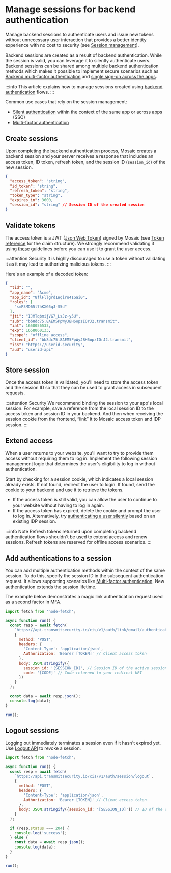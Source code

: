 # Manage sessions for backend authentication

Manage backend sessions to authenticate users and issue new tokens without unnecessary user interaction that provides a better identity experience with no cost to security (see [Session management](/guides/user/be_how_sessions_work.md)).

Backend sessions are created as a result of backend authentication. While the session is valid, you can leverage it to silently authenticate users. Backend sessions can be shared among multiple backend authentication methods which makes it possible to implement secure scenarios such as [Backend multi-factor authentication](/guides/user/be_auth_mfa/) and [single sign-on across the apps](/guides/user/be_sso_across_apps.md).

:::info
This article explains how to manage sessions created using [backend authentication](/guides/user/be_auth_overview.md) flows.
:::

Common use cases that rely on the session management:
- [Silent authentication](/guides/user/be_sso_across_apps.md#step-1-request-silent-auth-for-a-session) within the context of the same app or across apps (SSO)
- [Multi-factor authentication](/guides/user/be_auth_mfa.md)

## Create sessions

Upon completing the backend authentication process, Mosaic creates a backend session and your server receives a response that includes an access token, ID token, refresh token, and the session ID (`session_id`) of the new session.

```json
{
  "access_token": "string",
  "id_token": "string",
  "refresh_token": "string",
  "token_type": "string",
  "expires_in": 3600,
  "session_id": "string" // Session ID of the created session
}
```
## Validate tokens

The access token is a JWT ([Json Web Token](https://jwt.io/introduction)) signed by Mosaic (see [Token reference](/openapi/user_access_tokens/) for the claim structure). We strongly recommend validating it using [these](validate_tokens.md) guidelines before you can use it to grant the user access.

:::attention Security
It is highly discouraged to use a token without validating it as it may lead to authorizing malicious tokens.
:::

Here's an example of a decoded token:

```json
{
  "tid": "",
  "app_name": "Acme",
  "app_id": "8flFllgrd1Wqiru4IGai0",
  "roles": [
    "smP3MD65l7hKXG6qJ-S5d"
  ],
  "jti": "IJMTqbmijVG7_LsJz-y5U",
  "sub": "bb8dc75.8AEM5PpWyJBH6opzIOrJ2.transmit",
  "iat": 1658056533,
  "exp": 1658060133,
  "scope": "offline_access",
  "client_id": "bb8dc75.8AEM5PpWyJBH6opzIOrJ2.transmit",
  "iss": "https://userid.security",
  "aud": "userid-api"
}
```

## Store session
Once the access token is validated, you'll need to store the access token and the session ID so that they can be used to grant access in subsequent requests.

:::attention Security
We recommend binding the session to your app's local session. For example, save a reference from the local session ID to the access token and session ID in your backend. And then when receiving the session cookie from the frontend, “link” it to Mosaic access token and IDP session.
:::

## Extend access

When a user returns to your website, you'll want to try to provide them access without requiring them to log in. Implement the following session management logic that determines the user's eligibility to log in without authentication.

Start by checking for a session cookie, which indicates a local session already exists. If not found, redirect the user to login. If found, send the cookie to your backend and use it to retrieve the tokens.

- If the access token is still valid, you can allow the user to continue to your website without having to log in again.
- If the access token has expired, delete the cookie and prompt the user to log in. Alternatively, try [authenticating a user silently](/guides/user/be_sso_across_apps.md#step-1-request-silent-auth-for-a-session) based on an existing IDP session.

:::info Note
Refresh tokens returned upon completing backend authentication flows shouldn't be used to extend access and renew sessions. Refresh tokens are reserved for offline access scenarios.
:::

<!-- You can silently authenticate users based on the active session by sending a POST request to `/v1/auth/session/authenticate` endpoint. To run this request, you don't need the user's access or refresh token. In the example below, replace `[SESSION_ID]` with the ID of the backend session created as a result of the backend authentication. If the session is valid, Mosaic will return a new token and update the session expiration time. Authenticating sessions enables you to perform silent authentication and avoid unnecessary user interactions.

```js
import fetch from 'node-fetch';

async function run() {
  const resp = await fetch(
    `https://api.transmitsecurity.io/cis/v1/auth/session/authenticate`,
    {
      method: 'POST',
      headers: {
        'Content-Type': 'application/json',
        Authorization: 'Bearer [TOKEN]'
      },
      body: JSON.stringify({
        session_id: '[SESSION_ID]'
      })
    }
  );

  const data = await resp.json();
  console.log(data);
}

run();
```
-->

## Add authentications to a session

You can add multiple authentication methods within the context of the same session. To do this, specify the session ID in the subsequent authentication request. It allows supporting scenarios like [Multi-factor authentication](/guides/user/be_auth_mfa.md). New authentication extends the session lifetime.

The example below demonstrates a magic link authentication request used as a second factor in MFA.

```js
import fetch from 'node-fetch';

async function run() {
  const resp = await fetch(
    `https://api.transmitsecurity.io/cis/v1/auth/link/email/authenticate`,
    {
      method: 'POST',
      headers: {
        'Content-Type': 'application/json',
        Authorization: 'Bearer [TOKEN]' // Client access token
      },
      body: JSON.stringify({
        session_id: '[SESSION_ID]', // Session ID of the active session
        code: '[CODE]' // Code returned to your redirect URI
      })
    }
  );

  const data = await resp.json();
  console.log(data);
}

run();
```

## Logout sessions

Logging out immediately terminates a session even if it hasn't expired yet. Use [Logout API](/openapi/user/backend-sessions/#operation/logout) to revoke a session.

```js
import fetch from 'node-fetch';

async function run() {
  const resp = await fetch(
    `https://api.transmitsecurity.io/cis/v1/auth/session/logout`,
    {
      method: 'POST',
      headers: {
        'Content-Type': 'application/json',
        Authorization: 'Bearer [TOKEN]' // Client access token
      },
      body: JSON.stringify({session_id: '[SESSION_ID]'}) // ID of the session to terminate
    }
  );

  if (resp.status === 204) {
    console.log('success');
  } else {
    const data = await resp.json();
    console.log(data);
  }
}

run();
```



